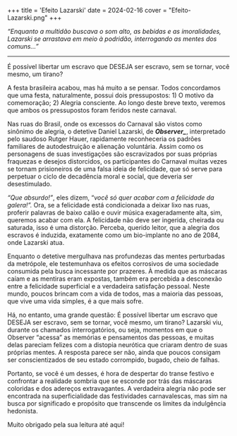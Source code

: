 +++
title = 'Efeito Lazarski'
date = 2024-02-16
cover = "Efeito-Lazarski.png"
+++

_“Enquanto a multidão buscava o som alto, as bebidas e as imoralidades, Lazarski se arrastava em meio à podridão, interrogando as mentes dos comuns...”_   

---  
   
É possível libertar um escravo que DESEJA ser escravo, sem se tornar, você mesmo, um tirano? 

A festa brasileira acabou, mas há muito a se pensar. Todos concordamos que uma festa, naturalmente, possui dois pressupostos: 1) O motivo da comemoração; 2) Alegria consciente. Ao longo deste breve texto, veremos que ambos os pressupostos foram feridos neste carnaval.

Nas ruas do Brasil, onde os excessos do Carnaval são vistos como sinônimo de alegria, o detetive Daniel Lazarski, de ***Observer_***, interpretado pelo saudoso Rutger Hauer, rapidamente reconheceria os padrões familiares de autodestruição e alienação voluntária. Assim como os personagens de suas investigações são escravizados por suas próprias fraquezas e desejos distorcidos, os participantes do Carnaval muitas vezes se tornam prisioneiros de uma falsa ideia de felicidade, que só serve para perpetuar o ciclo de decadência moral e social, que deveria ser desestimulado.

*“Que absurdo!”*, eles dizem, “*você só quer acabar com a felicidade da galera!”.* Ora, se a felicidade está condicionada a deixar lixo nas ruas, proferir palavras de baixo calão e ouvir música exageradamente alta, sim, queremos acabar com ela. A felicidade não deve ser ingerida, cheirada ou saturada, isso é uma distorção. Perceba, querido leitor, que a alegria dos escravos é induzida, exatamente como um bio-implante no ano de 2084, onde Lazarski atua.

Enquanto o detetive mergulhava nas profundezas das mentes perturbadas da metrópole, ele testemunhava os efeitos corrosivos de uma sociedade consumida pela busca incessante por prazeres. À medida que as máscaras caíam e as mentiras eram expostas, também era percebida a desconexão entre a felicidade superficial e a verdadeira satisfação pessoal. Neste mundo, poucos brincam com a vida de todos, mas a maioria das pessoas, que vive uma vida simples, é a que mais sofre.

Há, no entanto, uma grande questão: É possível libertar um escravo que DESEJA ser escravo, sem se tornar, você mesmo, um tirano? Lazarski viu, durante os chamados interrogatórios, ou seja, momentos em que o Observer “acessa” as memórias e pensamentos das pessoas, e muitas delas pareciam felizes com a distopia neurótica que criaram dentro de suas próprias mentes. A resposta parece ser não, ainda que poucos consigam ser conscientizados de seu estado corrompido, bugado, cheio de falhas.

Portanto, se você é um desses, é hora de despertar do transe festivo e confrontar a realidade sombria que se esconde por trás das máscaras coloridas e dos adereços extravagantes. A verdadeira alegria não pode ser encontrada na superficialidade das festividades carnavalescas, mas sim na busca por significado e propósito que transcende os limites da indulgência hedonista.

Muito obrigado pela sua leitura até aqui!